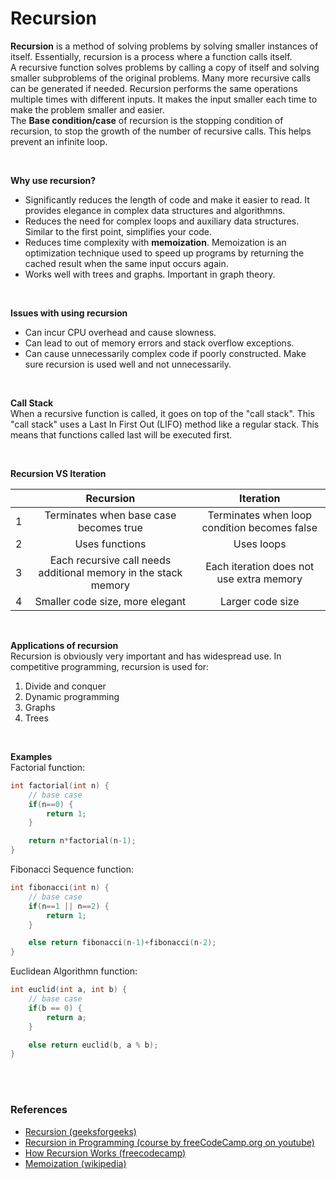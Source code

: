 # Recursion
**Recursion** is a method of solving problems by solving smaller instances of itself. Essentially, recursion is a process where a function calls itself.  
A recursive function solves problems by calling a copy of itself and solving smaller subproblems of the original problems. Many more recursive calls can be generated if needed. Recursion performs the same operations multiple times with different inputs. It makes the input smaller each time to make the problem smaller and easier.  
The **Base condition/case** of recursion is the stopping condition of recursion, to stop the growth of the number of recursive calls. This helps prevent an infinite loop.  

<br>

**Why use recursion?**  
- Significantly reduces the length of code and make it easier to read. It provides elegance in complex data structures and algorithmns.
- Reduces the need for complex loops and auxiliary data structures. Similar to the first point, simplifies your code.
- Reduces time complexity with **memoization**. Memoization is an optimization technique used to speed up programs by returning the cached result when the same input occurs again.
- Works well with trees and graphs. Important in graph theory.

<br>

**Issues with using recursion**  
- Can incur CPU overhead and cause slowness.
- Can lead to out of memory errors and stack overflow exceptions.
- Can cause unnecessarily complex code if poorly constructed. Make sure recursion is used well and not unnecessarily.

<br>

**Call Stack**  
When a recursive function is called, it goes on top of the "call stack".
This "call stack" uses a Last In First Out (LIFO) method like a regular stack. This means that functions called last will be executed first.

<br>

**Recursion VS Iteration**


|        | Recursion     | Iteration  |
| -------|:-------------:| :---------:|
| 1      | Terminates when base case becomes true | Terminates when loop condition becomes false      |
| 2      | Uses functions      |  Uses loops      |
| 3      | Each recursive call needs additional memory in the stack memory | Each iteration does not use extra memory|
|4| Smaller code size, more elegant| Larger code size|

<br>

**Applications of recursion**  
Recursion is obviously very important and has widespread use.
In competitive programming, recursion is used for:
1. Divide and conquer
2. Dynamic programming
3. Graphs
4. Trees

<br>

**Examples**  
Factorial function:
```c++
int factorial(int n) {
    // base case
    if(n==0) {
        return 1;
    }

    return n*factorial(n-1);
}
```
Fibonacci Sequence function:
```c++
int fibonacci(int n) {
    // base case
    if(n==1 || n==2) {
        return 1;
    }

    else return fibonacci(n-1)+fibonacci(n-2);
}
```
Euclidean Algorithmn function:
```c++
int euclid(int a, int b) {
    // base case
    if(b == 0) {
        return a;
    }

    else return euclid(b, a % b);
}
```

<br><br>
### References
- [Recursion (geeksforgeeks)](https://www.geeksforgeeks.org/recursion/)
- [Recursion in Programming (course by freeCodeCamp.org on youtube)](https://youtu.be/IJDJ0kBx2LM)
- [How Recursion Works (freecodecamp)](https://www.freecodecamp.org/news/how-recursion-works-explained-with-flowcharts-and-a-video-de61f40cb7f9/)
- [Memoization (wikipedia)](https://en.wikipedia.org/wiki/Memoization#cite_note-Norvig1991-1)
